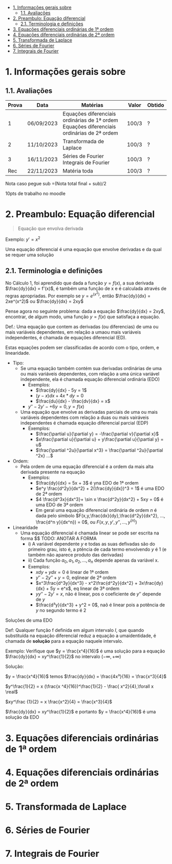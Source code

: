- [1. Informações gerais sobre](#1-informações-gerais-sobre)
  - [1.1. Avaliações](#11-avaliações)
- [2. Preambulo: Equação diferencial](#2-preambulo-equação-diferencial)
  - [2.1. Terminologia e definições](#21-terminologia-e-definições)
- [3. Equações diferenciais ordinárias de 1ª ordem](#3-equações-diferenciais-ordinárias-de-1ª-ordem)
- [4. Equações diferenciais ordinárias de 2ª ordem](#4-equações-diferenciais-ordinárias-de-2ª-ordem)
- [5. Transformada de Laplace](#5-transformada-de-laplace)
- [6. Séries de Fourier](#6-séries-de-fourier)
- [7. Integrais de Fourier](#7-integrais-de-fourier)


# 1. Informações gerais sobre 

## 1.1. Avaliações

| Prova | Data       | Matérias                                                                                      | Valor | Obtido |
| ----- | ---------- | --------------------------------------------------------------------------------------------- | ----- | ------ |
| 1     | 06/09/2023 | Equações diferenciais ordinárias de 1ª ordem<br> Equações diferenciais ordinárias de 2ª ordem | 100/3 | ?      |
| 2     | 11/10/2023 | Transformada de Laplace                                                                       | 100/3 | ?      |
| 3     | 16/11/2023 | Séries de Fourier<br> Integrais de Fourier                                                    | 100/3 | ?      |
| Rec   | 22/11/2023 | Matéria toda                                                                                  | 100/3 | ?      |


Nota caso pegue  sub =(Nota total final + sub)/2

10pts de trabalho no moodle


# 2. Preambulo: Equação diferencial

> Equação que envolva derivada

Exemplo: $y' = x^2$

Uma equação diferencial é uma equação que envolve derivadas e da qual se requer uma solução

## 2.1. Terminologia e definições

No Cálculo 1, foi aprendido que dada a função $y = f(x)$, a sua derivada $\frac{dy}{dx} = f'(x)$, é também uma função de x e é calculada através de regras apropriadas. Por exemplo se $y = e^(x^2)$, então $\frac{dy}{dx} = 2xe^(x^2)$ ou $\frac{dy}{dx} = 2xy$

Pense agora no seguinte problema: dada a equação $\frac{dy}{dx} = 2xy$, encontrar, de algum modo, uma função $y = f(x)$ que satisfaça a equação.

Def.: Uma equação que contem as derivadas (ou diferencias) de uma ou mais variáveis dependentes, em relação a umaou mais variáveis independentes, é chamada de equações diferencial (ED).

Estas equações podem ser classificadas de acordo com o tipo, ordem, e linearidade.

- Tipo:
    - Se uma equação também contém sua derivadas ordinárias de uma ou mais variáveis dependentes, com relação a uma única variável independente, ela é chamada equação diferencial ordinária (EDO)
        - Exemplos: 
            - $\frac{dy}{dx} - 5y = 1$
            - $(y-x){dx} + 4x*{dy} = 0$
            - $\frac{du}{dx} - \frac{dv}{dx} = x$
        - $y'' - 2y'- + 6y = 0, y = f(x)$
    - Uma equação que envolve as derivadas parciais de uma ou mais variáveis dependentes com relação a duas ou mais vairáveis independentes é chamada equação diferencial parcial (EDP)
        - Exemplos: 
            - $\frac{\partial u}{\partial y} = -\frac{\partial v}{\partial x}$
            - $x\frac{\partial u}{\partial u} + y\frac{\partial u}{\partial y} = u$
            - $\frac{\partial ^2u}{\partial x^3} = \frac{\partial ^2u}{\partial ^2x} ...$
- Ordem: 
    - Pela ordem de uma equação diferencial é a ordem da mais alta derivada presente na equação
        - Exemplos: 
            - $\frac{dy}{dx} = 5x + 3$ é yna EDO de 1ª ordem
            - $e^y \frac{d^2y}{dx^2} + 2(\frac{dy}{dx})^3 = 1$ é uma EDO de 2ª ordem
            - $4 \frac{d^3x}{dx^3}+ \sin x \frac{d^2y}{dx^2} + 5xy = 0$ é uma EDO de 3ª ordem
            - Em geral uma equação diferencial ordinária de ordem $n$ é dada pelo símbolo $F(x,y,\frac{dx}{dy},\frac{d^2y}{dx^2}, ..., \frac{d^n y}{dx^n}) = 0$, ou $F(x, y, y', y'', ..., y^(n))$
- Linearidade
    - Uma equação diferencial é chamada linear se pode ser escrita na forma $$  TODO: ANOTAR A FORMA 
        - i) A variável dependente $y$ e todas as suas defivadas são do primeiro grau, isto é, a ptência de cada termo envolvendo $y$ é 1 (e também não aparece produto das derivadas)
        - ii) Cada função $a_0, a_1, a_2, ..., a_n$ depende apenas da variável x.
        - Exemplos:
            - $x{dy} + y{dx} = 0$ é linear de 1ª ordem
            - $y'' - 2y'' + y = 0$, eqlinear de 2ª ordem
            - $x^3\frac{d^3y}{dx^3} - x^2\frac{d^2y}{dx^2} + 3x\frac{dy}{dx} + 5y = e^x$, eq linear de 3ª ordem
            - $yy''-2y' = x$, não é linear, pos o coeficiente de $y''$ depende de $y$
            - $\frac{d³y}{dx^3} + y^2 = 0$, naõ é linear pois a potência de $y$ no segundo termo é $2$

Soluções de uma EDO

Def: Qualquer função f definida em algum intervalo $I$, que quando substituída na equação diferencial reduz a equação a umaidentidade, é chamada de **solução** para a equação naquele intervalo.

Exemplo: Verifique que $y = \frac{x^4}{16}$ é uma solução para a equação $\frac{dy}{dx} = xy^\frac{1}{2}$ no intervalo $(-\infty, + \infty)$

Solução:

$y = \frac{x^4}{16}$ temos $\frac{dy}{dx} = \frac{4x³}{16} = \frac{x^3}{4}$

$y^\frac{1}{2} = x (\frac{x ^4}{16})^\frac{1}{2} - \frac{ x^2}{4},\forall x \real$

$xy^\frac {1}{2} = x \frac{x^2}{4} = \frac{x^3}{4}$

$\frac{dy}{dx} = xy^\frac{1}{2}$ e portanto $y = \frac{x^4}{16}$ é uma solução da EDO




# 3. Equações diferenciais ordinárias de 1ª ordem

# 4. Equações diferenciais ordinárias de 2ª ordem

# 5. Transformada de Laplace

# 6. Séries de Fourier

# 7. Integrais de Fourier